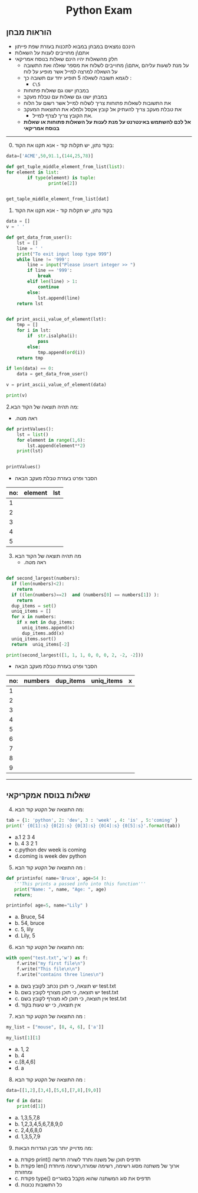 <center>

# Python Exam

</center>

## הוראות מבחן

- הינכם נמצאים במבחן במבוא לתכנות בעזרת שפת פייתון 
- אתם\ן מחוייבים לענות על השאלות
- חלק מהשאלות יהיו הינם שאלות בנוסח אמריקאי
  - על מנת לשעות עליהם ,אתם\ן מחוייבים לשלוח את מספר שאלה ואת התשובה על השאלה למרצה למייל אשר מופיע על לוח
  - לוגמא תשובה לשאלה 5 תופיע יחד עם תשובה כך :
    - `C\5`
  - במבחן ישנו גם שאלות פתוחות  
  - במבחן ישנו גם שאלות עם טבלת מעקב
  - את התשובות לשאלות פתוחות צריך לשלוח למייל אשר רשום על הלוח
  - את טבלת מעקב צריך להעתיק אל קובץ אקסל ולמלא את התוצאות המעקב
    - את הקובץ צריך לצרף למייל.
  - **__אל לכם להשתמש באינטרנט על מנת לענות על השאלות פתוחות או שאלות בנוסח אמריקאי__**

---

0. בקוד נתון, יש תקלות קוד - אנא תקנו את הקוד:

```py
data=['ACME',50,91.1,(144,25,78)]

def get_tuple_middle_element_from_list(list):
for element in list:
        if type(element) is tuple:
                print(e[2])


get_taple_middle_element_from_list[dat]

```
<!-- 
 def get_tuple_middle_element_from_list(list):
    ...:     for element in list:
    ...:         if type(element) is tuple:
    ...:             print(element[1])
-->

1. בקוד נתון, יש תקלות קוד - אנא תקנו את הקוד

```py
data = []
v = ' '

def get_data_from_user():
    lst = []
    line = ' '
    print("To exit input loop type 999")
    while line != '999':
        line = input("Please insert integer >> ")
        if line == '999':
            break
        elif len(line) > 1:
            continue
        else: 
            lst.append(line)
    return lst


def print_ascii_value_of_element(lst):
    tmp = []
    for i in lst:
        if  str.isalpha(i):
            pass
        else:
            tmp.append(ord(i))
    return tmp

if len(data) == 0:
    data = get_data_from_user()

v = print_ascii_value_of_element(data) 

print(v)

```

2.מה תהיה תוצאה של הקוד הבא:
  - .ראה מטה

```py
def printValues():
    lst = list()
    for element in range(1,6):
        lst.append(element**2)
    print(lst)


printValues()
```
  - הסבר ופרט בעזרת טבלת מעקב הבאה


no:| element  | lst
--| -- | --
1 |    |
2 |    |
3 |    |
4 |    |
5 |    |


3. מה תהיה תוצאה של הקוד הבא
   -  .ראה מטה
```py

def second_largest(numbers):
  if (len(numbers)<2):
    return 
  if ((len(numbers)==2)  and (numbers[0] == numbers[1]) ):
    return
  dup_items = set()
  uniq_items = []
  for x in numbers:
    if x not in dup_items:
      uniq_items.append(x)
      dup_items.add(x)
  uniq_items.sort()
  return  uniq_items[-2]  

print(second_largest([1, 1, 1, 0, 0, 0, 2, -2, -2]))


```

   - הסבר ופרט בעזרת טבלת מעקב הבאה

no: |  numbers | dup_items | uniq_items | x
--- | -------- | --------- | ---------- | --
1| | | |
2| | | |
3| | | |
4| | | |
5| | | |
6| | | |
7| | | |
8| | | |
9| | | |


---

## שאלות בנוסח אמקריקאי

4. מה התוצאה של הקטע קוד הבא:

```py
tab = {1: 'python', 2: 'dev', 3 : 'week' , 4: 'is' , 5:'coming' } 
print(' {0[1]:s} {0[2]:s} {0[3]:s} {0[4]:s} {0[5]:s}'.format(tab)) 
```

- a.1 2 3 4
- b. 4 3 2 1
- c.python dev week is coming
- d.coming is week dev python

5. מה התוצאה של הקטע קוד הבא :

```py
def printinfo( name='Bruce', age=54 ):
   '''This prints a passed info into this function'''
   print("Name: ", name, "Age: ", age)
   return;

printinfo( age=5, name="Lily" )

```

- a. Bruce, 54
- b. 54, bruce
- c. 5, lily
- d. Lily, 5


6. מה התוצאה של הקטע קוד הבא:

```py
with open("test.txt",'w') as f:
    f.write("my first file\n")
    f.write("This file\n\n")
    f.write("contains three lines\n")
```

- a. יש תוצאה, כי תוכן נכתב לקובץ בשם test.txt
- b. יש תוצאה, כי תוכן מצורף לקובץ בשם test.txt 
- c. אין תוצאה, כי תוכן לא מצורף לקובץ בשם test.txt
- d. אין תוצאה, כי יש טעות בקוד

7. מה התוצאה של הקטע קוד הבא :

```py
my_list = ["mouse", [8, 4, 6], ['a']]

my_list[1][1]
```

- a. 1, 2
- b. 4
- c.[8,4,6]
- d. a

8. מה התוצאה של הקטע קוד הבא :

```py
data=[[1,2],[3,4],[5,6],[7,8],[9,0]]

for d in data:
    print(d[1])

```

- a. 1,3,5,7,8
- b. 1,2,3,4,5,6,7,8,9,0
- c. 2,4,6,8,0
- d. 1,3,5,7,9


9. מה מדוייק יותר מבין הגדרות הבאות:

- a. פקודת print() תדפיס תוכן של משנה ותרד לשורה חדשה
- b. פקודת len() ארוך של משתנה מסוג רשימה, רשימה שמורה,רשימה מיוחדת ומחזורת
- c. פקודת type() תדפיס את סוג המשתנה שהוא מקבל בסוגריים
- d. כל התשובות נכונות